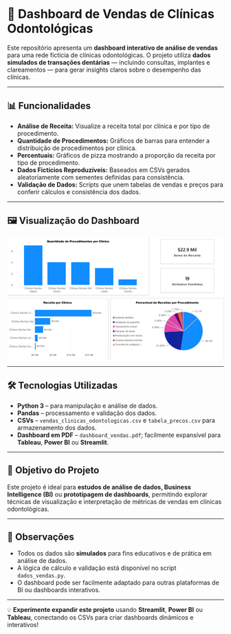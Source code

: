 # 🦷 Dashboard de Vendas de Clínicas Odontológicas

Este repositório apresenta um **dashboard interativo de análise de vendas** para uma rede fictícia de clínicas odontológicas. O projeto utiliza **dados simulados de transações dentárias** — incluindo consultas, implantes e clareamentos — para gerar insights claros sobre o desempenho das clínicas.

---

## 📊 Funcionalidades

- **Análise de Receita:** Visualize a receita total por clínica e por tipo de procedimento.  
- **Quantidade de Procedimentos:** Gráficos de barras para entender a distribuição de procedimentos por clínica.  
- **Percentuais:** Gráficos de pizza mostrando a proporção da receita por tipo de procedimento.  
- **Dados Fictícios Reproduzíveis:** Baseados em CSVs gerados aleatoriamente com sementes definidas para consistência.  
- **Validação de Dados:** Scripts que unem tabelas de vendas e preços para conferir cálculos e consistência dos dados.

---

## 🖼 Visualização do Dashboard

![Dashboard de Vendas](dashbard_vendas_page.png)

---

## 🛠 Tecnologias Utilizadas

- **Python 3** – para manipulação e análise de dados.  
- **Pandas** – processamento e validação dos dados.  
- **CSVs** – `vendas_clinicas_odontologicas.csv` e `tabela_precos.csv` para armazenamento dos dados.  
- **Dashboard em PDF** – `dashboard_vendas.pdf`; facilmente expansível para **Tableau**, **Power BI** ou **Streamlit**.

---

## 🚀 Objetivo do Projeto

Este projeto é ideal para **estudos de análise de dados, Business Intelligence (BI)** ou **prototipagem de dashboards**, permitindo explorar técnicas de visualização e interpretação de métricas de vendas em clínicas odontológicas.

---

## 📌 Observações

- Todos os dados são **simulados** para fins educativos e de prática em análise de dados.  
- A lógica de cálculo e validação está disponível no script `dados_vendas.py`.  
- O dashboard pode ser facilmente adaptado para outras plataformas de BI ou dashboards interativos.

---

💡 **Experimente expandir este projeto** usando **Streamlit**, **Power BI** ou **Tableau**, conectando os CSVs para criar dashboards dinâmicos e interativos!



